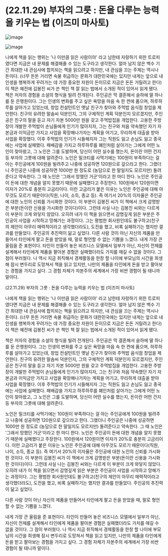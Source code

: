 # (22.11.29) 부자의 그릇 : 돈을 다루는 능력을 키우는 법 (이즈미 마사토)

![image](https://user-images.githubusercontent.com/43941383/204468524-9523039a-36b5-4985-b788-09df311229a8.jpeg)

![image](https://user-images.githubusercontent.com/43941383/204468524-9523039a-36b5-4985-b788-09df311229a8.jpeg)

나에게 책을 읽는 행위는 '나 이만큼 읽은 사람이야' 라고 남한테 자랑하기 위한 트로피였다면 지금은 내 문제를 해결해줄 수 있는 도구라고 생각한다. 얼마 남지 않은 백수 기간 최대한 내 관심사에 합치되는 책을 읽으려고 하지만, 내 관심을 끄는 주제는 역시나 돈이다. (너무 돈돈 거리면 속물 취급하는 문화가 대한민국에는 있지만 내게는 앞으로 내 인생을 행복하게 꾸려가는 데 가장 중요한 자원이 돈이므로 지금은 돈돈 거릴려고 한다) 이 책은 예전에 김봉진 씨가 쓴 책인 책 잘 읽는 법에서 소개된 적이 있어서 읽게 됐다.
책은 저자의 경험을 소설의 형식을 빌려 전개된다. 주인공은 막 결혼해서 슬하에 딸 하나를 둔 은행원이다. 그는 인생의 변화를 주고 싶은 욕망을 마음 속 한 켠에 품으며, 하루하루를 살아가고 있었는데, 창업 컨설턴트인 옛날 친구가 찾아와 주먹밥 음식점 창업을 제안한다. 친구의 유려한 말솜씨 덕분인지, 그의 구체적인 계획 덕분인지 모르겠지만, 주인공은 친구의 말을 듣고 자기 자본 5000만 원을 갖고 주먹밥집을 개업한다. 고용한 주방장이 개발한 주먹밥이 손님들에게 인기가 많아지자, 그는 친구와 처음 약속했던 자기 자본금과 이익금만 가지고 사업을 확장해나가자는 계획을 어기고, 무리하게 대출을 받아 사업을 확장했다. 이후 주먹밥의 인기가 시들해지자 그는 직원도 잃고 손님도 잃고 종국에는 사업에 실패했다. 패배감을 가지고 하루하루를 폐인처럼 살아가는 그에게 어떤 노인이 찾아왔고, 그 노인은 그를 도발하며, 당신이 어떤 실수를 했는지, 돈이란 어떤 건지 등 부자의 그릇에 대해 알려준다.
노인은 밀크티를 사먹기에는 100원이 부족하다는 걸 아는 주인공에게 100원을 빌려주고 나중에 성공하면 120원으로 갚으라고 한다. 그랬더니 주인공은 나중에 성공하면 1000만 원 정도로 (농담으로 한 말일지도 모르지만) 돌려준다고 약속한다. 그 때 노인은 '그래서 망했던 거군'이라고 한 마디 한다. 노인은 주인공이 돈에 대한 개념을 알지 못했기 때문에 실패했다고 주장한다. 100원에서 120원이면 이자가 20%로 충분히 고금리이다. 이런 고금리가 붙은 이유는 노인은 주인공에 대해 아무것도 모르기 때문이다(직원, 나이, 소득, 종교 등). 즉 여기서 20%의 이자율은 주인공에 대한 노인의 신뢰를 가시화한 것이다. 이 부분이 김봉진 씨가 이 책에서 크게 감명받은 부분(돈이란 신용을 가시화한 것이다)이다. 그런데 사실 나는 김봉진 씨와는 다르게 이 부분이 크게 와닿지 않았다. 오히려 내가 이 책을 읽으면서 감명깊게 읽은 부분은 주인공이 사업을 시작하고 망해가는 과정이다. 그는 평범한 회사원인데도 불구하고(친구의 제안이 아무리 매력적이라고 생각했더라도), 도전을 했고, 비록 실패하기는 했지만 결과를 만들었다. 주인공의 추진력이 닮고 싶었다.
다른 사람 것이 아닌 자신의 제품을 만들어서 타인에게 팔고 돈을 받았을 때, 말로 형언할 수 없는 기쁨을 느꼈다.
내게 가장 큰 울림을 준 표현이다. 타인이 만들어 놓은 비즈니스 모델에서 일부가 아닌, 자신이 전체를 설계해서 타인에게 제품을 팔아본 경험은 실패했더라도 가치를 매길 수 없을 것이다. 그 점이 부러웠다. 나 역시 지금 취직해서 경제활동을 한창 할 나이에 부모님의 시간을 희생해 잠시 변두리로 도망쳐서 책을 읽고 있지만, 나만의 제품을 타인에게 돈을 받고 팔아보는 경험을 가지고 싶다. 그 경험 자체가 자본주의 세계에서 가장 비싼 경험이 될 테니까 말이다.

(22.11.29) 부자의 그릇 : 돈을 다루는 능력을 키우는 법 (이즈미 마사토)

나에게 책을 읽는 행위는 '나 이만큼 읽은 사람이야' 라고 남한테 자랑하기 위한 트로피였다면 지금은 내 문제를 해결해줄 수 있는 도구라고 생각한다. 얼마 남지 않은 백수 기간 최대한 내 관심사에 합치되는 책을 읽으려고 하지만, 내 관심을 끄는 주제는 역시나 돈이다. (너무 돈돈 거리면 속물 취급하는 문화가 대한민국에는 있지만 내게는 앞으로 내 인생을 행복하게 꾸려가는 데 가장 중요한 자원이 돈이므로 지금은 돈돈 거릴려고 한다) 이 책은 예전에 김봉진 씨가 쓴 책인 책 잘 읽는 법에서 소개된 적이 있어서 읽게 됐다.

책은 저자의 경험을 소설의 형식을 빌려 전개된다. 주인공은 막 결혼해서 슬하에 딸 하나를 둔 은행원이다. 그는 인생의 변화를 주고 싶은 욕망을 마음 속 한 켠에 품으며, 하루하루를 살아가고 있었는데, 창업 컨설턴트인 옛날 친구가 찾아와 주먹밥 음식점 창업을 제안한다. 친구의 유려한 말솜씨 덕분인지, 그의 구체적인 계획 덕분인지 모르겠지만, 주인공은 친구의 말을 듣고 자기 자본 5000만 원을 갖고 주먹밥집을 개업한다. 고용한 주방장이 개발한 주먹밥이 손님들에게 인기가 많아지자, 그는 친구와 처음 약속했던 자기 자본금과 이익금만 가지고 사업을 확장해나가자는 계획을 어기고, 무리하게 대출을 받아 사업을 확장했다. 이후 주먹밥의 인기가 시들해지자 그는 직원도 잃고 손님도 잃고 종국에는 사업에 실패했다. 패배감을 가지고 하루하루를 폐인처럼 살아가는 그에게 어떤 노인이 찾아왔고, 그 노인은 그를 도발하며, 당신이 어떤 실수를 했는지, 돈이란 어떤 건지 등 부자의 그릇에 대해 알려준다.

노인은 밀크티를 사먹기에는 100원이 부족하다는 걸 아는 주인공에게 100원을 빌려주고 나중에 성공하면 120원으로 갚으라고 한다. 그랬더니 주인공은 나중에 성공하면 1000만 원 정도로 (농담으로 한 말일지도 모르지만) 돌려준다고 약속한다. 그 때 노인은 '그래서 망했던 거군'이라고 한 마디 한다. 노인은 주인공이 돈에 대한 개념을 알지 못했기 때문에 실패했다고 주장한다. 100원에서 120원이면 이자가 20%로 충분히 고금리이다. 이런 고금리가 붙은 이유는 노인은 주인공에 대해 아무것도 모르기 때문이다(직원, 나이, 소득, 종교 등). 즉 여기서 20%의 이자율은 주인공에 대한 노인의 신뢰를 가시화한 것이다. 이 부분이 김봉진 씨가 이 책에서 크게 감명받은 부분(돈이란 신용을 가시화한 것이다)이다. 그런데 사실 나는 김봉진 씨와는 다르게 이 부분이 크게 와닿지 않았다. 오히려 내가 이 책을 읽으면서 감명깊게 읽은 부분은 주인공이 사업을 시작하고 망해가는 과정이다. 그는 평범한 회사원인데도 불구하고(친구의 제안이 아무리 매력적이라고 생각했더라도), 도전을 했고, 비록 실패하기는 했지만 결과를 만들었다. 주인공의 추진력이 닮고 싶었다.

다른 사람 것이 아닌 자신의 제품을 만들어서 타인에게 팔고 돈을 받았을 때, 말로 형언할 수 없는 기쁨을 느꼈다.

내게 가장 큰 울림을 준 표현이다. 타인이 만들어 놓은 비즈니스 모델에서 일부가 아닌, 자신이 전체를 설계해서 타인에게 제품을 팔아본 경험은 실패했더라도 가치를 매길 수 없을 것이다. 그 점이 부러웠다. 나 역시 지금 취직해서 경제활동을 한창 할 나이에 부모님의 시간을 희생해 잠시 변두리로 도망쳐서 책을 읽고 있지만, 나만의 제품을 타인에게 돈을 받고 팔아보는 경험을 가지고 싶다. 그 경험 자체가 자본주의 세계에서 가장 비싼 경험이 될 테니까 말이다.

